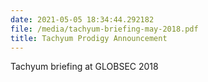 ```yaml
---
date: 2021-05-05 18:34:44.292182
file: /media/tachyum-briefing-may-2018.pdf
title: Tachyum Prodigy Announcement
---
```


 Tachyum briefing at GLOBSEC 2018